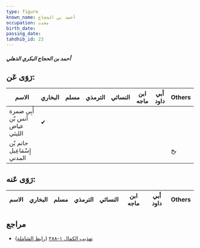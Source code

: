 ```yaml
---
type: figure
known_name: أحمد بن الحجاج
occupation: محدث
birth_date:
passing_date:
tahdhib_id: 23
---
```

##### أحمد بن الحجاج البكري الذهلي

## رَوَى عَن:
| الاسم                          | البخاري | مسلم | الترمذي | النسائي | ابن ماجه | أبي داود | Others |
| ------------------------------ | ------- | ---- | ------- | ------- | -------- | -------- | ------ |
| أَبِي ضمرة أنس بْن عياض الليثي | ✔       |      |         |         |          |          |        |
| حاتم بْن إِسْمَاعِيل المدني    |         |      |         |         |          |          | بخ     |
## رَوَى عَنه:
| الاسم | البخاري | مسلم | الترمذي | النسائي | ابن ماجه | أبي داود | Others |
| ----- | ------- | ---- | ------- | ------- | -------- | -------- | ------ |
## مراجع
- [تهذيب الكمال ١-٢٨٨](obsidian://open?vault=Tahdhib-al-Kamal&file=Figures/٢٣-أحمد%20بن%20الحجاج%20البكري%20الذهلي) ([رابط الشاملة](https://shamela.ws/book/3722/287))